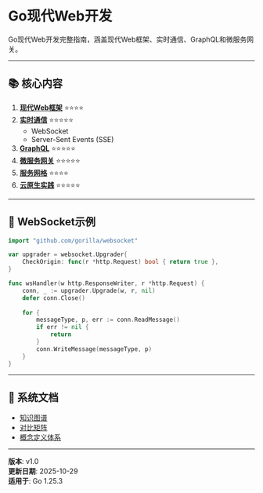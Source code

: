﻿# Go现代Web开发

Go现代Web开发完整指南，涵盖现代Web框架、实时通信、GraphQL和微服务网关。

---

## 📚 核心内容

1. **[现代Web框架](./01-现代Web框架.md)** ⭐⭐⭐⭐
2. **[实时通信](./02-实时通信.md)** ⭐⭐⭐⭐⭐
   - WebSocket
   - Server-Sent Events (SSE)
3. **[GraphQL](./03-GraphQL.md)** ⭐⭐⭐⭐⭐
4. **[微服务网关](./04-微服务网关.md)** ⭐⭐⭐⭐⭐
5. **[服务网格](./05-服务网格.md)** ⭐⭐⭐⭐
6. **[云原生实践](./06-云原生实践.md)** ⭐⭐⭐⭐⭐

---

## 🚀 WebSocket示例

```go
import "github.com/gorilla/websocket"

var upgrader = websocket.Upgrader{
    CheckOrigin: func(r *http.Request) bool { return true },
}

func wsHandler(w http.ResponseWriter, r *http.Request) {
    conn, _ := upgrader.Upgrade(w, r, nil)
    defer conn.Close()
    
    for {
        messageType, p, err := conn.ReadMessage()
        if err != nil {
            return
        }
        conn.WriteMessage(messageType, p)
    }
}
```

---

## 📖 系统文档

- [知识图谱](./00-知识图谱.md)
- [对比矩阵](./00-对比矩阵.md)
- [概念定义体系](./00-概念定义体系.md)

---

**版本**: v1.0  
**更新日期**: 2025-10-29  
**适用于**: Go 1.25.3
